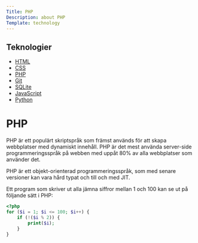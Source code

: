 ```yaml
---
Title: PHP
Description: about PHP
Template: technology
---
```


<div class="two-col-sidebar">
<h2>Teknologier</h2>
    <ul>
    <li><a href="html">HTML</a></li>
    <li><a href="css">CSS</a></li>
    <li><a href="php">PHP</a></li>
    <li><a href="git">Git</a></li>
    <li><a href="sqlite">SQLite</a></li>
    <li><a href="javascript">JavaScript</a></li>
    <li><a href="python">Python</a></li>
    </ul>
</div>

<div class="two-col-content">

<div markdown="1">

# PHP

PHP är ett populärt skriptspråk som främst används för att skapa webbplatser med dynamiskt innehåll. PHP är det mest använda server-side programmeringsspråk på webben med uppåt 80% av alla webbplatser som använder det.

PHP är ett objekt-orienterad programmeringsspråk, som med senare versioner kan vara hård typat och till och med JIT.

Ett program som skriver ut alla jämna siffror mellan 1 och 100 kan se ut på följande sätt i PHP:

```php
<?php
for ($i = 1; $i <= 100; $i++) {
    if (!($i % 2)) {
        print($i);
    }
}
```
</div>
</div>